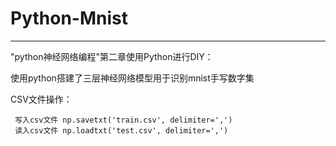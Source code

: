 # Python-Mnist


***

"python神经网络编程"第二章使用Python进行DIY：

使用python搭建了三层神经网络模型用于识别mnist手写数字集

CSV文件操作：

     写入csv文件 np.savetxt('train.csv', delimiter=',')
	 读入csv文件 np.loadtxt('test.csv', delimiter=',')
   
